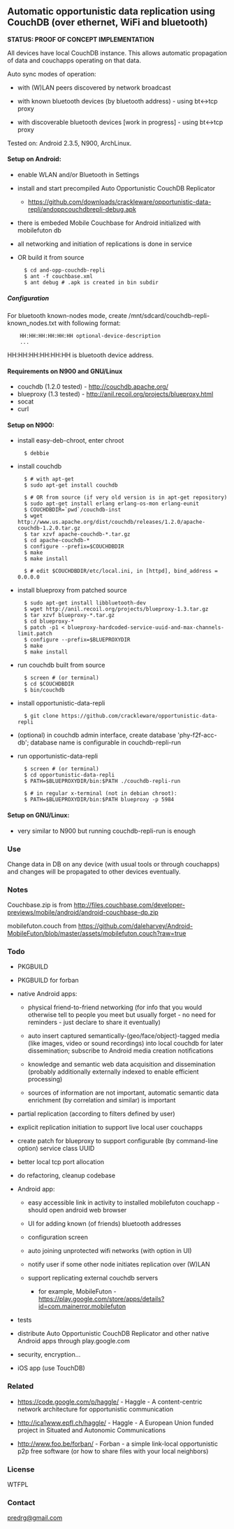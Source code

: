 ## Automatic opportunistic data replication using CouchDB (over ethernet, WiFi and bluetooth)

**STATUS: PROOF OF CONCEPT IMPLEMENTATION**

All devices have local CouchDB instance. This allows automatic
propagation of data and couchapps operating on that data.

Auto sync modes of operation:

- with (W)LAN peers discovered by network broadcast

- with known bluetooth devices (by bluetooth address) - using bt<->tcp proxy

- with discoverable bluetooth devices [work in progress] - using bt<->tcp proxy

Tested on: Android 2.3.5, N900, ArchLinux.

#### Setup on Android:

- enable WLAN and/or Bluetooth in Settings

- install and start precompiled Auto Opportunistic CouchDB Replicator
  - https://github.com/downloads/crackleware/opportunistic-data-repli/andoppcouchdbrepli-debug.apk

- there is embeded Mobile Couchbase for Android initialized with mobilefuton db

- all networking and initiation of replications is done in service

- OR build it from source

        $ cd and-opp-couchdb-repli
        $ ant -f couchbase.xml 
        $ ant debug # .apk is created in bin subdir

##### Configuration

For bluetooth known-nodes mode, create
/mnt/sdcard/couchdb-repli-known_nodes.txt with following format:

        HH:HH:HH:HH:HH:HH optional-device-description
        ...

HH:HH:HH:HH:HH:HH is bluetooth device address.

#### Requirements on N900 and GNU/Linux

  - couchdb (1.2.0 tested) - http://couchdb.apache.org/
  - blueproxy (1.3 tested) - http://anil.recoil.org/projects/blueproxy.html
  - socat
  - curl

#### Setup on N900:

- install easy-deb-chroot, enter chroot

        $ debbie

- install couchdb

        $ # with apt-get
        $ sudo apt-get install couchdb

        $ # OR from source (if very old version is in apt-get repository)
        $ sudo apt-get install erlang erlang-os-mon erlang-eunit
        $ COUCHDBDIR=`pwd`/couchdb-inst
        $ wget http://www.us.apache.org/dist/couchdb/releases/1.2.0/apache-couchdb-1.2.0.tar.gz
        $ tar xzvf apache-couchdb-*.tar.gz
        $ cd apache-couchdb-*
        $ configure --prefix=$COUCHDBDIR
        $ make
        $ make install
        
        $ # edit $COUCHDBDIR/etc/local.ini, in [httpd], bind_address = 0.0.0.0

- install blueproxy from patched source

        $ sudo apt-get install libbluetooth-dev
        $ wget http://anil.recoil.org/projects/blueproxy-1.3.tar.gz
        $ tar xzvf blueproxy-*.tar.gz
        $ cd blueproxy-*
        $ patch -p1 < blueproxy-hardcoded-service-uuid-and-max-channels-limit.patch
        $ configure --prefix=$BLUEPROXYDIR
        $ make
        $ make install

- run couchdb built from source

        $ screen # (or terminal)
        $ cd $COUCHDBDIR
        $ bin/couchdb

- install opportunistic-data-repli

        $ git clone https://github.com/crackleware/opportunistic-data-repli

- (optional) in couchdb admin interface, create database
  'phy-f2f-acc-db'; database name is configurable in couchdb-repli-run

- run opportunistic-data-repli

        $ screen # (or terminal)
        $ cd opportunistic-data-repli
        $ PATH=$BLUEPROXYDIR/bin:$PATH ./couchdb-repli-run

        $ # in regular x-terminal (not in debian chroot):
        $ PATH=$BLUEPROXYDIR/bin:$PATH blueproxy -p 5984

#### Setup on GNU/Linux:

- very similar to N900 but running couchdb-repli-run is enough

### Use

Change data in DB on any device (with usual tools or through
couchapps) and changes will be propagated to other devices eventually.

### Notes

Couchbase.zip is from http://files.couchbase.com/developer-previews/mobile/android/android-couchbase-dp.zip

mobilefuton.couch from https://github.com/daleharvey/Android-MobileFuton/blob/master/assets/mobilefuton.couch?raw=true

### Todo

- PKGBUILD
- PKGBUILD for forban

- native Android apps:

  - physical friend-to-friend networking (for info that you would
    otherwise tell to people you meet but usually forget - no need for
    reminders - just declare to share it eventually)

  - auto insert captured semantically-(geo/face/object)-tagged media
    (like images, video or sound recordings) into local couchdb for
    later dissemination; subscribe to Android media creation
    notifications

  - knowledge and semantic web data acquisition and dissemination
    (probably additionally externally indexed to enable efficient
    processing)

  - sources of information are not important, automatic semantic data
    enrichment (by correlation and similar) is important

- partial replication (according to filters defined by user)

- explicit replication initiation to support live local user couchapps

- create patch for blueproxy to support configurable (by command-line
  option) service class UUID

- better local tcp port allocation

- do refactoring, cleanup codebase

- Android app:

  - easy accessible link in activity to installed mobilefuton couchapp - should open android web browser
  - UI for adding known (of friends) bluetooth addresses
  - configuration screen
  - auto joining unprotected wifi networks (with option in UI)
  - notify user if some other node initiates replication over (W)LAN
  - support replicating external couchdb servers

    - for example, MobileFuton - https://play.google.com/store/apps/details?id=com.mainerror.mobilefuton

- tests

- distribute Auto Opportunistic CouchDB Replicator and other
  native Android apps through play.google.com

- security, encryption...

- iOS app (use TouchDB)

### Related

- https://code.google.com/p/haggle/ - Haggle - A content-centric
  network architecture for opportunistic communication

- http://ica1www.epfl.ch/haggle/ - Haggle - A European Union funded
  project in Situated and Autonomic Communications

- http://www.foo.be/forban/ - Forban - a simple link-local
  opportunistic p2p free software (or how to share files with your
  local neighbors)

### License

WTFPL

### Contact

predrg@gmail.com

